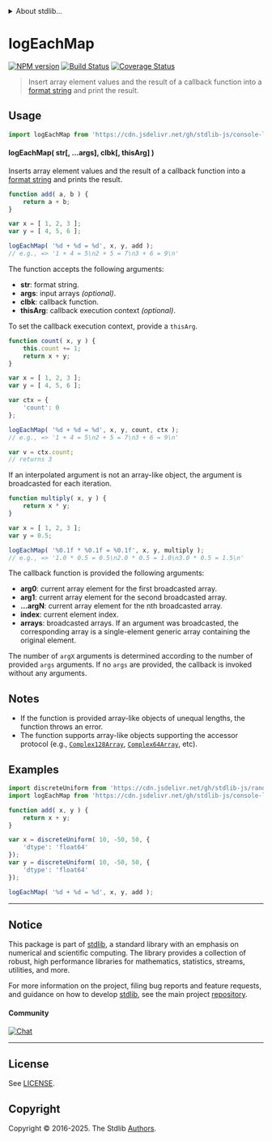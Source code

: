 <!--

@license Apache-2.0

Copyright (c) 2025 The Stdlib Authors.

Licensed under the Apache License, Version 2.0 (the "License");
you may not use this file except in compliance with the License.
You may obtain a copy of the License at

   http://www.apache.org/licenses/LICENSE-2.0

Unless required by applicable law or agreed to in writing, software
distributed under the License is distributed on an "AS IS" BASIS,
WITHOUT WARRANTIES OR CONDITIONS OF ANY KIND, either express or implied.
See the License for the specific language governing permissions and
limitations under the License.

-->


<details>
  <summary>
    About stdlib...
  </summary>
  <p>We believe in a future in which the web is a preferred environment for numerical computation. To help realize this future, we've built stdlib. stdlib is a standard library, with an emphasis on numerical and scientific computation, written in JavaScript (and C) for execution in browsers and in Node.js.</p>
  <p>The library is fully decomposable, being architected in such a way that you can swap out and mix and match APIs and functionality to cater to your exact preferences and use cases.</p>
  <p>When you use stdlib, you can be absolutely certain that you are using the most thorough, rigorous, well-written, studied, documented, tested, measured, and high-quality code out there.</p>
  <p>To join us in bringing numerical computing to the web, get started by checking us out on <a href="https://github.com/stdlib-js/stdlib">GitHub</a>, and please consider <a href="https://opencollective.com/stdlib">financially supporting stdlib</a>. We greatly appreciate your continued support!</p>
</details>

# logEachMap

[![NPM version][npm-image]][npm-url] [![Build Status][test-image]][test-url] [![Coverage Status][coverage-image]][coverage-url] <!-- [![dependencies][dependencies-image]][dependencies-url] -->

> Insert array element values and the result of a callback function into a [format string][@stdlib/string/format] and print the result.

<!-- Section to include introductory text. Make sure to keep an empty line after the intro `section` element and another before the `/section` close. -->

<section class="intro">

</section>

<!-- /.intro -->

<!-- Package usage documentation. -->



<section class="usage">

## Usage

```javascript
import logEachMap from 'https://cdn.jsdelivr.net/gh/stdlib-js/console-log-each-map@deno/mod.js';
```

#### logEachMap( str\[, ...args], clbk\[, thisArg] )

Inserts array element values and the result of a callback function into a [format string][@stdlib/string/format] and prints the result.

```javascript
function add( a, b ) {
    return a + b;
}

var x = [ 1, 2, 3 ];
var y = [ 4, 5, 6 ];

logEachMap( '%d + %d = %d', x, y, add );
// e.g., => '1 + 4 = 5\n2 + 5 = 7\n3 + 6 = 9\n'
```

The function accepts the following arguments:

-   **str**: format string.
-   **args**: input arrays _(optional)_.
-   **clbk**: callback function.
-   **thisArg**: callback execution context _(optional)_.

To set the callback execution context, provide a `thisArg`.

<!-- eslint-disable no-invalid-this -->

```javascript
function count( x, y ) {
    this.count += 1;
    return x + y;
}

var x = [ 1, 2, 3 ];
var y = [ 4, 5, 6 ];

var ctx = {
    'count': 0
};

logEachMap( '%d + %d = %d', x, y, count, ctx );
// e.g., => '1 + 4 = 5\n2 + 5 = 7\n3 + 6 = 9\n'

var v = ctx.count;
// returns 3
```

If an interpolated argument is not an array-like object, the argument is broadcasted for each iteration.

```javascript
function multiply( x, y ) {
    return x * y;
}

var x = [ 1, 2, 3 ];
var y = 0.5;

logEachMap( '%0.1f * %0.1f = %0.1f', x, y, multiply );
// e.g., => '1.0 * 0.5 = 0.5\n2.0 * 0.5 = 1.0\n3.0 * 0.5 = 1.5\n'
```

The callback function is provided the following arguments:

-   **arg0**: current array element for the first broadcasted array.
-   **arg1**: current array element for the second broadcasted array.
-   **...argN**: current array element for the nth broadcasted array.
-   **index**: current element index.
-   **arrays**: broadcasted arrays. If an argument was broadcasted, the corresponding array is a single-element generic array containing the original element.

The number of `argX` arguments is determined according to the number of provided `args` arguments. If no `args` are provided, the callback is invoked without any arguments.

</section>

<!-- /.usage -->

<!-- Package usage notes. Make sure to keep an empty line after the `section` element and another before the `/section` close. -->

<section class="notes">

## Notes

-   If the function is provided array-like objects of unequal lengths, the function throws an error.
-   The function supports array-like objects supporting the accessor protocol (e.g., [`Complex128Array`][@stdlib/array/complex128], [`Complex64Array`][@stdlib/array/complex64], etc).

</section>

<!-- /.notes -->

<!-- Package usage examples. -->

<section class="examples">

## Examples

<!-- eslint no-undef: "error" -->

```javascript
import discreteUniform from 'https://cdn.jsdelivr.net/gh/stdlib-js/random-array-discrete-uniform@deno/mod.js';
import logEachMap from 'https://cdn.jsdelivr.net/gh/stdlib-js/console-log-each-map@deno/mod.js';

function add( x, y ) {
    return x + y;
}

var x = discreteUniform( 10, -50, 50, {
    'dtype': 'float64'
});
var y = discreteUniform( 10, -50, 50, {
    'dtype': 'float64'
});

logEachMap( '%d + %d = %d', x, y, add );
```

</section>

<!-- /.examples -->

<!-- Section to include cited references. If references are included, add a horizontal rule *before* the section. Make sure to keep an empty line after the `section` element and another before the `/section` close. -->

<section class="references">

</section>

<!-- /.references -->

<!-- Section for related `stdlib` packages. Do not manually edit this section, as it is automatically populated. -->

<section class="related">

</section>

<!-- /.related -->

<!-- Section for all links. Make sure to keep an empty line after the `section` element and another before the `/section` close. -->


<section class="main-repo" >

* * *

## Notice

This package is part of [stdlib][stdlib], a standard library with an emphasis on numerical and scientific computing. The library provides a collection of robust, high performance libraries for mathematics, statistics, streams, utilities, and more.

For more information on the project, filing bug reports and feature requests, and guidance on how to develop [stdlib][stdlib], see the main project [repository][stdlib].

#### Community

[![Chat][chat-image]][chat-url]

---

## License

See [LICENSE][stdlib-license].


## Copyright

Copyright &copy; 2016-2025. The Stdlib [Authors][stdlib-authors].

</section>

<!-- /.stdlib -->

<!-- Section for all links. Make sure to keep an empty line after the `section` element and another before the `/section` close. -->

<section class="links">

[npm-image]: http://img.shields.io/npm/v/@stdlib/console-log-each-map.svg
[npm-url]: https://npmjs.org/package/@stdlib/console-log-each-map

[test-image]: https://github.com/stdlib-js/console-log-each-map/actions/workflows/test.yml/badge.svg?branch=main
[test-url]: https://github.com/stdlib-js/console-log-each-map/actions/workflows/test.yml?query=branch:main

[coverage-image]: https://img.shields.io/codecov/c/github/stdlib-js/console-log-each-map/main.svg
[coverage-url]: https://codecov.io/github/stdlib-js/console-log-each-map?branch=main

<!--

[dependencies-image]: https://img.shields.io/david/stdlib-js/console-log-each-map.svg
[dependencies-url]: https://david-dm.org/stdlib-js/console-log-each-map/main

-->

[chat-image]: https://img.shields.io/gitter/room/stdlib-js/stdlib.svg
[chat-url]: https://app.gitter.im/#/room/#stdlib-js_stdlib:gitter.im

[stdlib]: https://github.com/stdlib-js/stdlib

[stdlib-authors]: https://github.com/stdlib-js/stdlib/graphs/contributors

[umd]: https://github.com/umdjs/umd
[es-module]: https://developer.mozilla.org/en-US/docs/Web/JavaScript/Guide/Modules

[deno-url]: https://github.com/stdlib-js/console-log-each-map/tree/deno
[deno-readme]: https://github.com/stdlib-js/console-log-each-map/blob/deno/README.md
[umd-url]: https://github.com/stdlib-js/console-log-each-map/tree/umd
[umd-readme]: https://github.com/stdlib-js/console-log-each-map/blob/umd/README.md
[esm-url]: https://github.com/stdlib-js/console-log-each-map/tree/esm
[esm-readme]: https://github.com/stdlib-js/console-log-each-map/blob/esm/README.md
[branches-url]: https://github.com/stdlib-js/console-log-each-map/blob/main/branches.md

[stdlib-license]: https://raw.githubusercontent.com/stdlib-js/console-log-each-map/main/LICENSE

[@stdlib/array/complex128]: https://github.com/stdlib-js/array-complex128/tree/deno

[@stdlib/array/complex64]: https://github.com/stdlib-js/array-complex64/tree/deno

[@stdlib/string/format]: https://github.com/stdlib-js/string-format/tree/deno

</section>

<!-- /.links -->
